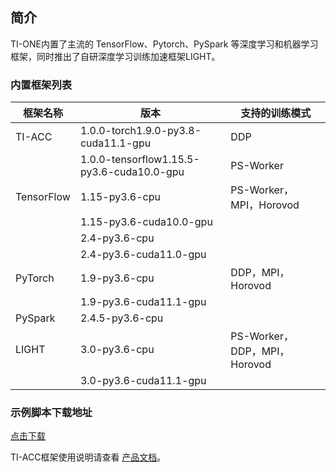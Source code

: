 ## 简介

TI-ONE内置了主流的 TensorFlow、Pytorch、PySpark 等深度学习和机器学习框架，同时推出了自研深度学习训练加速框架LIGHT。

### 内置框架列表

| 框架名称   | 版本                    | 支持的训练模式               |
| ---------- | ----------------------- | ---------------------------- |
| TI-ACC     | 1.0.0-torch1.9.0-py3.8-cuda11.1-gpu       | DDP        |
|            | 1.0.0-tensorflow1.15.5-py3.6-cuda10.0-gpu | PS-Worker  |
| TensorFlow | 1.15-py3.6-cpu          | PS-Worker，MPI，Horovod      |
|            | 1.15-py3.6-cuda10.0-gpu |                              |
|            | 2.4-py3.6-cpu           |                              |
|            | 2.4-py3.6-cuda11.0-gpu  |                              |
| PyTorch    | 1.9-py3.6-cpu           | DDP，MPI，Horovod            |
|            | 1.9-py3.6-cuda11.1-gpu  |                              |
| PySpark    | 2.4.5-py3.6-cpu         |                              |
| LIGHT      | 3.0-py3.6-cpu           | PS-Worker，DDP，MPI，Horovod |
|            | 3.0-py3.6-cuda11.1-gpu  |                              |

### 示例脚本下载地址

[点击下载](https://demo-1259675134.cos.ap-guangzhou.myqcloud.com/%E5%85%AC%E6%9C%89%E4%BA%91/%E4%BB%BB%E5%8A%A1%E5%BC%8F%E5%BB%BA%E6%A8%A1/TI-ONE%E7%A4%BA%E4%BE%8B%E8%84%9A%E6%9C%AC.zip)

TI-ACC框架使用说明请查看 [产品文档](https://cloud.tencent.com/document/product/1511/64785)。